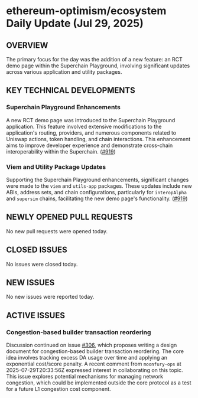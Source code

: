 # ethereum-optimism/ecosystem Daily Update (Jul 29, 2025)
## OVERVIEW 
The primary focus for the day was the addition of a new feature: an RCT demo page within the Superchain Playground, involving significant updates across various application and utility packages.

## KEY TECHNICAL DEVELOPMENTS

### Superchain Playground Enhancements
A new RCT demo page was introduced to the Superchain Playground application. This feature involved extensive modifications to the application's routing, providers, and numerous components related to Uniswap actions, token handling, and chain interactions. This enhancement aims to improve developer experience and demonstrate cross-chain interoperability within the Superchain. ([#919](https://github.com/ethereum-optimism/ecosystem/pull/919))

### Viem and Utility Package Updates
Supporting the Superchain Playground enhancements, significant changes were made to the `viem` and `utils-app` packages. These updates include new ABIs, address sets, and chain configurations, particularly for `interopAlpha` and `supersim` chains, facilitating the new demo page's functionality. ([#919](https://github.com/ethereum-optimism/ecosystem/pull/919))

## NEWLY OPENED PULL REQUESTS
No new pull requests were opened today.

## CLOSED ISSUES
No issues were closed today.

## NEW ISSUES
No new issues were reported today.

## ACTIVE ISSUES

### Congestion-based builder transaction reordering
Discussion continued on issue [#306](https://github.com/ethereum-optimism/ecosystem/issues/306), which proposes writing a design document for congestion-based builder transaction reordering. The core idea involves tracking excess DA usage over time and applying an exponential cost/score penalty. A recent comment from `moonfury-ops` at 2025-07-29T20:33:56Z expressed interest in collaborating on this topic. This issue explores potential mechanisms for managing network congestion, which could be implemented outside the core protocol as a test for a future L1 congestion cost component.